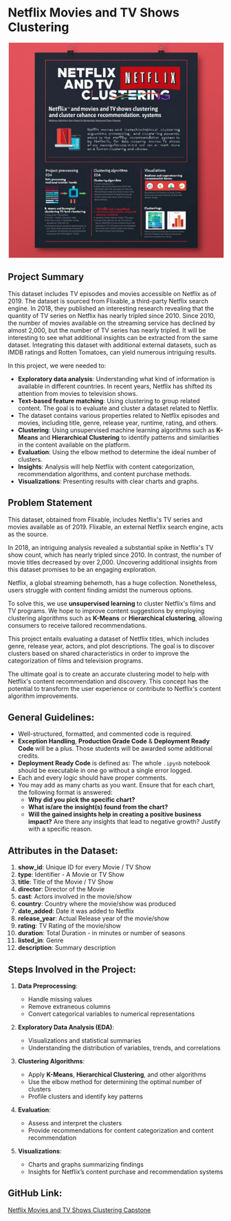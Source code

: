 # Netflix Movies and TV Shows Clustering
<p align="center">
  <img src="https://github.com/Girish-Parashar/Netflix-Movies-and-TV-Shows-Clustering-Capstone/blob/main/Leonardo_Phoenix_Design_a_professional_project_poster_for_Netf_0.jpg" width="500"/>
</p>


## Project Summary
This dataset includes TV episodes and movies accessible on Netflix as of 2019. The dataset is sourced from Flixable, a third-party Netflix search engine. In 2018, they published an interesting research revealing that the quantity of TV series on Netflix has nearly tripled since 2010. Since 2010, the number of movies available on the streaming service has declined by almost 2,000, but the number of TV series has nearly tripled. It will be interesting to see what additional insights can be extracted from the same dataset. Integrating this dataset with additional external datasets, such as IMDB ratings and Rotten Tomatoes, can yield numerous intriguing results.

In this project, we were needed to:

- **Exploratory data analysis**: Understanding what kind of information is available in different countries. In recent years, Netflix has shifted its attention from movies to television shows.
- **Text-based feature matching**: Using clustering to group related content. The goal is to evaluate and cluster a dataset related to Netflix.
- The dataset contains various properties related to Netflix episodes and movies, including title, genre, release year, runtime, rating, and others.
- **Clustering**: Using unsupervised machine learning algorithms such as **K-Means** and **Hierarchical Clustering** to identify patterns and similarities in the content available on the platform.
- **Evaluation**: Using the elbow method to determine the ideal number of clusters.
- **Insights**: Analysis will help Netflix with content categorization, recommendation algorithms, and content purchase methods.
- **Visualizations**: Presenting results with clear charts and graphs.

## Problem Statement
This dataset, obtained from Flixable, includes Netflix's TV series and movies available as of 2019. Flixable, an external Netflix search engine, acts as the source.

In 2018, an intriguing analysis revealed a substantial spike in Netflix's TV show count, which has nearly tripled since 2010. In contrast, the number of movie titles decreased by over 2,000. Uncovering additional insights from this dataset promises to be an engaging exploration.

Netflix, a global streaming behemoth, has a huge collection. Nonetheless, users struggle with content finding amidst the numerous options.

To solve this, we use **unsupervised learning** to cluster Netflix's films and TV programs. We hope to improve content suggestions by employing clustering algorithms such as **K-Means** or **Hierarchical clustering**, allowing consumers to receive tailored recommendations.

This project entails evaluating a dataset of Netflix titles, which includes genre, release year, actors, and plot descriptions. The goal is to discover clusters based on shared characteristics in order to improve the categorization of films and television programs.

The ultimate goal is to create an accurate clustering model to help with Netflix's content recommendation and discovery. This concept has the potential to transform the user experience or contribute to Netflix's content algorithm improvements.

## General Guidelines:
- Well-structured, formatted, and commented code is required.
- **Exception Handling**, **Production Grade Code** & **Deployment Ready Code** will be a plus. Those students will be awarded some additional credits.
- **Deployment Ready Code** is defined as: The whole `.ipynb` notebook should be executable in one go without a single error logged.
- Each and every logic should have proper comments.
- You may add as many charts as you want. Ensure that for each chart, the following format is answered:
  - **Why did you pick the specific chart?**
  - **What is/are the insight(s) found from the chart?**
  - **Will the gained insights help in creating a positive business impact?** Are there any insights that lead to negative growth? Justify with a specific reason.

## Attributes in the Dataset:
1. **show_id**: Unique ID for every Movie / TV Show
2. **type**: Identifier - A Movie or TV Show
3. **title**: Title of the Movie / TV Show
4. **director**: Director of the Movie
5. **cast**: Actors involved in the movie/show
6. **country**: Country where the movie/show was produced
7. **date_added**: Date it was added to Netflix
8. **release_year**: Actual Release year of the movie/show
9. **rating**: TV Rating of the movie/show
10. **duration**: Total Duration - in minutes or number of seasons
11. **listed_in**: Genre
12. **description**: Summary description

## Steps Involved in the Project:
1. **Data Preprocessing**:
   - Handle missing values
   - Remove extraneous columns
   - Convert categorical variables to numerical representations

2. **Exploratory Data Analysis (EDA)**:
   - Visualizations and statistical summaries
   - Understanding the distribution of variables, trends, and correlations

3. **Clustering Algorithms**:
   - Apply **K-Means**, **Hierarchical Clustering**, and other algorithms
   - Use the elbow method for determining the optimal number of clusters
   - Profile clusters and identify key patterns

4. **Evaluation**:
   - Assess and interpret the clusters
   - Provide recommendations for content categorization and content recommendation

5. **Visualizations**:
   - Charts and graphs summarizing findings
   - Insights for Netflix’s content purchase and recommendation systems

## GitHub Link:
[Netflix Movies and TV Shows Clustering Capstone](https://github.com/Girish091998/Netflix-Movies-and-TV-Shows-Clustering-Capstone)
